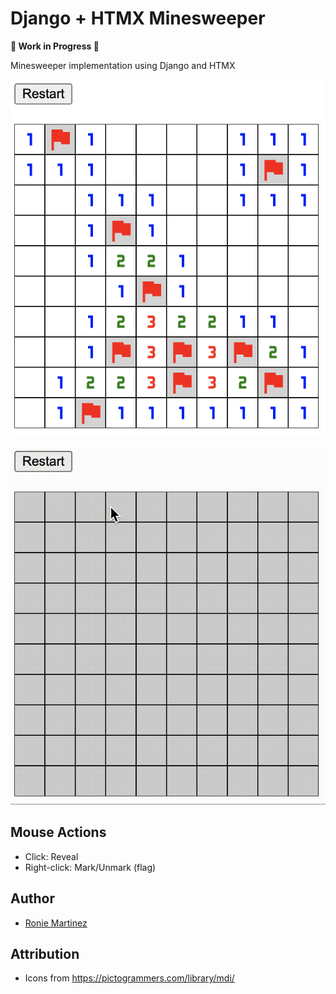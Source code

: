 # Django + HTMX Minesweeper

**🚧 Work in Progress 🚧**

Minesweeper implementation using Django and HTMX

![Screenshot](./screenshots/screenshot.png)

![screencast.gif](screenshots/screencast.gif)

## Mouse Actions 

- Click: Reveal
- Right-click: Mark/Unmark (flag)

## Author

- [Ronie Martinez](mailto:ronmarti18@gmail.com)

## Attribution

- Icons from https://pictogrammers.com/library/mdi/
